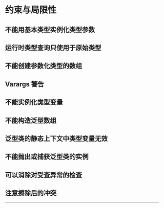 #   约束与局限性

##  不能用基本类型实例化类型参数


##  运行时类型查询只使用于原始类型


##  不能创建参数化类型的数组


##  Varargs 警告


##  不能实例化类型变量


##  不能构造泛型数组


##  泛型类的静态上下文中类型变量无效


##  不能抛出或捕获泛型类的实例


##  可以消除对受查异常的检查


##  注意擦除后的冲突


----